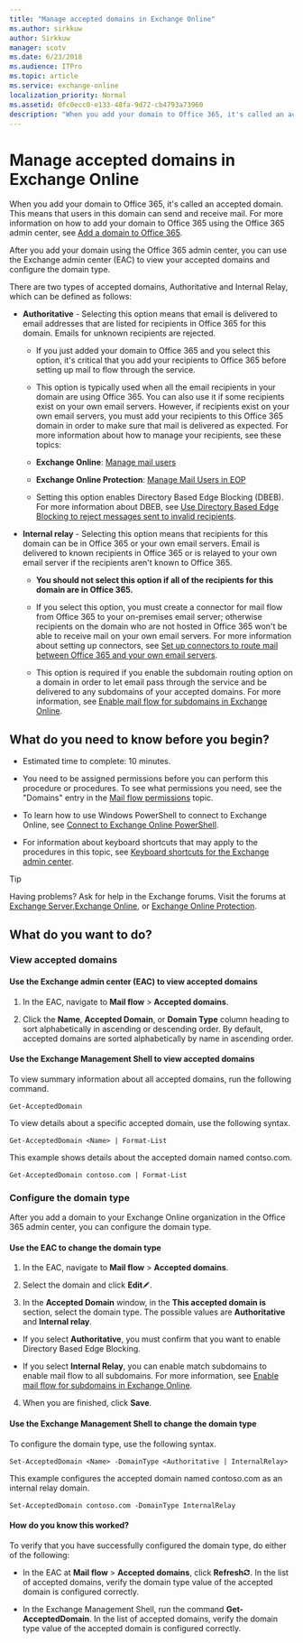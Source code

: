 ```yaml
---
title: "Manage accepted domains in Exchange Online"
ms.author: sirkkuw
author: Sirkkuw
manager: scotv
ms.date: 6/23/2018
ms.audience: ITPro
ms.topic: article
ms.service: exchange-online
localization_priority: Normal
ms.assetid: 0fc0ecc0-e133-48fa-9d72-cb4793a73960
description: "When you add your domain to Office 365, it's called an accepted domain. This means that users in this domain can send and receive mail. For more information on how to add your domain to Office 365 using the Office 365 admin center, see Add a domain to Office 365."
---
```


# Manage accepted domains in Exchange Online

When you add your domain to Office 365, it's called an accepted domain. This means that users in this domain can send and receive mail. For more information on how to add your domain to Office 365 using the Office 365 admin center, see [Add a domain to Office 365](https://support.office.com/article/6383f56d-3d09-4dcb-9b41-b5f5a5efd611).
  
After you add your domain using the Office 365 admin center, you can use the Exchange admin center (EAC) to view your accepted domains and configure the domain type.
  
There are two types of accepted domains, Authoritative and Internal Relay, which can be defined as follows:
  
- **Authoritative** - Selecting this option means that email is delivered to email addresses that are listed for recipients in Office 365 for this domain. Emails for unknown recipients are rejected. 
    
  - If you just added your domain to Office 365 and you select this option, it's critical that you add your recipients to Office 365 before setting up mail to flow through the service.
    
  - This option is typically used when all the email recipients in your domain are using Office 365. You can also use it if some recipients exist on your own email servers. However, if recipients exist on your own email servers, you must add your recipients to this Office 365 domain in order to make sure that mail is delivered as expected. For more information about how to manage your recipients, see these topics:
    
  - **Exchange Online**: [Manage mail users](../../recipients-in-exchange-online/manage-mail-users.md)
    
  - **Exchange Online Protection**: [Manage Mail Users in EOP](https://technet.microsoft.com/library/4bfaf2ab-e633-4227-8bde-effefb41a3db.aspx)
    
  - Setting this option enables Directory Based Edge Blocking (DBEB). For more information about DBEB, see [Use Directory Based Edge Blocking to reject messages sent to invalid recipients](../../mail-flow-best-practices/use-directory-based-edge-blocking.md).
    
- **Internal relay** - Selecting this option means that recipients for this domain can be in Office 365 or your own email servers. Email is delivered to known recipients in Office 365 or is relayed to your own email server if the recipients aren't known to Office 365. 
    
  - **You should not select this option if all of the recipients for this domain are in Office 365.**
    
  - If you select this option, you must create a connector for mail flow from Office 365 to your on-premises email server; otherwise recipients on the domain who are not hosted in Office 365 won't be able to receive mail on your own email servers. For more information about setting up connectors, see [Set up connectors to route mail between Office 365 and your own email servers](../../mail-flow-best-practices/use-connectors-to-configure-mail-flow/set-up-connectors-to-route-mail.md).
    
  - This option is required if you enable the subdomain routing option on a domain in order to let email pass through the service and be delivered to any subdomains of your accepted domains. For more information, see [Enable mail flow for subdomains in Exchange Online](enable-mail-flow-for-subdomains.md).
    
## What do you need to know before you begin?

- Estimated time to complete: 10 minutes.
    
- You need to be assigned permissions before you can perform this procedure or procedures. To see what permissions you need, see the "Domains" entry in the [Mail flow permissions](https://technet.microsoft.com/library/f49f4fb5-af75-43cb-900f-c5f7b8cfa143.aspx) topic. 
    
- To learn how to use Windows PowerShell to connect to Exchange Online, see [Connect to Exchange Online PowerShell](https://go.microsoft.com/fwlink/p/?linkid=396554).
    
- For information about keyboard shortcuts that may apply to the procedures in this topic, see [Keyboard shortcuts for the Exchange admin center](../../accessibility/keyboard-shortcuts-in-admin-center.md).
    
> [!TIP]
> Having problems? Ask for help in the Exchange forums. Visit the forums at [Exchange Server](https://go.microsoft.com/fwlink/p/?linkId=60612),[Exchange Online](https://go.microsoft.com/fwlink/p/?linkId=267542), or [Exchange Online Protection](https://go.microsoft.com/fwlink/p/?linkId=285351). 
  
## What do you want to do?

### View accepted domains

#### Use the Exchange admin center (EAC) to view accepted domains

1. In the EAC, navigate to **Mail flow** \> **Accepted domains**.
    
2. Click the **Name**, **Accepted Domain**, or **Domain Type** column heading to sort alphabetically in ascending or descending order. By default, accepted domains are sorted alphabetically by name in ascending order. 
    
#### Use the Exchange Management Shell to view accepted domains

To view summary information about all accepted domains, run the following command.
  
```
Get-AcceptedDomain
```

To view details about a specific accepted domain, use the following syntax.
  
```
Get-AcceptedDomain <Name> | Format-List
```

This example shows details about the accepted domain named contso.com.
  
```
Get-AcceptedDomain contoso.com | Format-List
```

### Configure the domain type

After you add a domain to your Exchange Online organization in the Office 365 admin center, you can configure the domain type.
  
#### Use the EAC to change the domain type

1. In the EAC, navigate to **Mail flow** \> **Accepted domains**.
    
2. Select the domain and click **Edit**![Edit icon](../../media/ITPro_EAC_EditIcon.gif).
    
3. In the **Accepted Domain** window, in the **This accepted domain is** section, select the domain type. The possible values are **Authoritative** and **Internal relay**.
    
  - If you select **Authoritative**, you must confirm that you want to enable Directory Based Edge Blocking.
    
  - If you select **Internal Relay**, you can enable match subdomains to enable mail flow to all subdomains. For more information, see [Enable mail flow for subdomains in Exchange Online](enable-mail-flow-for-subdomains.md).
    
4. When you are finished, click **Save**.
    
#### Use the Exchange Management Shell to change the domain type

To configure the domain type, use the following syntax.
  
```
Set-AcceptedDomain <Name> -DomainType <Authoritative | InternalRelay>
```

This example configures the accepted domain named contoso.com as an internal relay domain.
  
```
Set-AcceptedDomain contoso.com -DomainType InternalRelay
```

#### How do you know this worked?

To verify that you have successfully configured the domain type, do either of the following:
  
- In the EAC at **Mail flow** \> **Accepted domains**, click **Refresh**![Refresh Icon](../../media/ITPro_EAC_RefreshIcon.gif). In the list of accepted domains, verify the domain type value of the accepted domain is configured correctly.
    
- In the Exchange Management Shell, run the command **Get-AcceptedDomain**. In the list of accepted domains, verify the domain type value of the accepted domain is configured correctly. 
    

